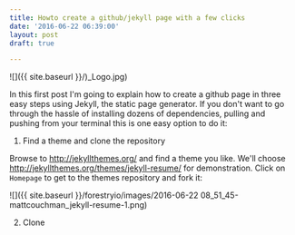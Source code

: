```yaml
---
title: Howto create a github/jekyll page with a few clicks
date: '2016-06-22 06:39:00'
layout: post
draft: true

---
```

![]({{ site.baseurl }}/)_Logo.jpg)

In this first post I'm going to explain how to create a github page in three easy steps using Jekyll, the static page generator. If you don't want to go through the hassle of installing dozens of dependencies, pulling and pushing from your terminal this is one easy option to do it:

1. Find a theme and clone the repository

Browse to http://jekyllthemes.org/ and find a theme you like. We'll choose http://jekyllthemes.org/themes/jekyll-resume/ for demonstration. Click on `Homepage` to get to the themes repository and fork it:

![]({{ site.baseurl }}/forestryio/images/2016-06-22 08_51_45-mattcouchman_jekyll-resume-1.png)

2. Clone 

